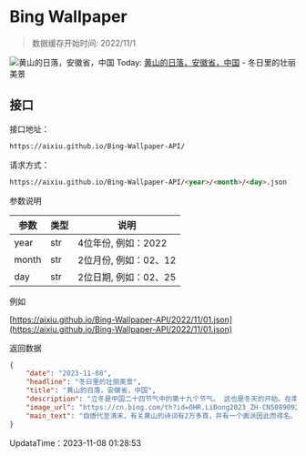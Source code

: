 # Bing Wallpaper

> 数据缓存开始时间: 2022/11/1

![黄山的日落，安徽省，中国](https://cn.bing.com/th?id=OHR.LiDong2023_ZH-CN5089092069_1920x1080.webp)
Today: [黄山的日落，安徽省，中国](https://cn.bing.com/th?id=OHR.LiDong2023_ZH-CN5089092069_1920x1080.webp) - 冬日里的壮丽美景

## 接口

接口地址：

```html
https://aixiu.github.io/Bing-Wallpaper-API/
```

请求方式：

```html
https://aixiu.github.io/Bing-Wallpaper-API/<year>/<month>/<day>.json
```

参数说明

| 参数 | 类型 | 说明 |
| - | - | - |
| year | str | 4位年份, 例如：2022 |
| month | str | 2位月份, 例如：02、12 |
| day | str | 2位日期, 例如：02、25 |

例如

[https://aixiu.github.io/Bing-Wallpaper-API/2022/11/01.json](https://aixiu.github.io/Bing-Wallpaper-API/2022/11/01.json)

返回数据

```json
{
    "date": "2023-11-08",
    "headline": "冬日里的壮丽美景",
    "title": "黄山的日落，安徽省，中国",
    "description": "立冬是中国二十四节气中的第十九个节气。 这也是冬天的开始。在南方，初冬时节一般都不是很冷。随着时间的推移，冬至后冷空气频繁南下，气温逐渐下降。入冬后，北方大部分地区将出现雨雪降温天气。华北部分地区此时常下初雪。",
    "image_url": "https://cn.bing.com/th?id=OHR.LiDong2023_ZH-CN5089092069_1920x1080.webp",
    "main_text": "自唐代至清末，有关黄山的诗词有2万多首，并有一个画派因此而得名。"
}
```

UpdataTime：2023-11-08 01:28:53
